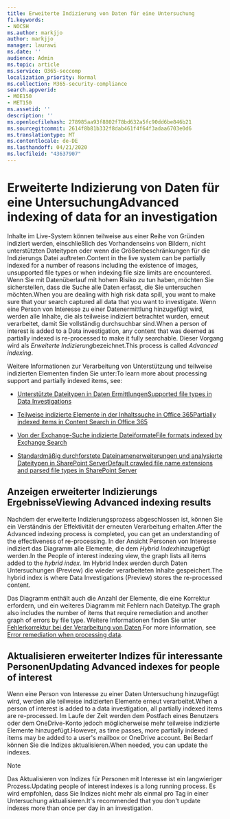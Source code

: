 ```yaml
---
title: Erweiterte Indizierung von Daten für eine Untersuchung
f1.keywords:
- NOCSH
ms.author: markjjo
author: markjjo
manager: laurawi
ms.date: ''
audience: Admin
ms.topic: article
ms.service: O365-seccomp
localization_priority: Normal
ms.collection: M365-security-compliance
search.appverid:
- MOE150
- MET150
ms.assetid: ''
description: ''
ms.openlocfilehash: 278985aa93f8802f78bd632a5fc90dd6be846b21
ms.sourcegitcommit: 2614f8b81b332f8dab461f4f64f3adaa6703e0d6
ms.translationtype: MT
ms.contentlocale: de-DE
ms.lasthandoff: 04/21/2020
ms.locfileid: "43637907"
---
```

# <a name="advanced-indexing-of-data-for-an-investigation"></a><span data-ttu-id="86810-102">Erweiterte Indizierung von Daten für eine Untersuchung</span><span class="sxs-lookup"><span data-stu-id="86810-102">Advanced indexing of data for an investigation</span></span>

<span data-ttu-id="86810-103">Inhalte im Live-System können teilweise aus einer Reihe von Gründen indiziert werden, einschließlich des Vorhandenseins von Bildern, nicht unterstützten Dateitypen oder wenn die Größenbeschränkungen für die Indizierungs Datei auftreten.</span><span class="sxs-lookup"><span data-stu-id="86810-103">Content in the live system can be partially indexed for a number of reasons including the existence of images, unsupported file types or when indexing file size limits are encountered.</span></span> <span data-ttu-id="86810-104">Wenn Sie mit Datenüberlauf mit hohem Risiko zu tun haben, möchten Sie sicherstellen, dass die Suche alle Daten erfasst, die Sie untersuchen möchten.</span><span class="sxs-lookup"><span data-stu-id="86810-104">When you are dealing with high risk data spill, you want to make sure that your search captured all data that you want to investigate.</span></span> <span data-ttu-id="86810-105">Wenn eine Person von Interesse zu einer Datenermittlung hinzugefügt wird, werden alle Inhalte, die als teilweise indiziert betrachtet wurden, erneut verarbeitet, damit Sie vollständig durchsuchbar sind.</span><span class="sxs-lookup"><span data-stu-id="86810-105">When a person of interest is added to a Data investigation, any content that was deemed as partially indexed is re-processed to make it fully searchable.</span></span> <span data-ttu-id="86810-106">Dieser Vorgang wird als *Erweiterte Indizierung*bezeichnet.</span><span class="sxs-lookup"><span data-stu-id="86810-106">This process is called *Advanced indexing*.</span></span> 

<span data-ttu-id="86810-107">Weitere Informationen zur Verarbeitung von Unterstützung und teilweise indizierten Elementen finden Sie unter:</span><span class="sxs-lookup"><span data-stu-id="86810-107">To learn more about processing support and partially indexed items, see:</span></span>

- [<span data-ttu-id="86810-108">Unterstützte Dateitypen in Daten Ermittlungen</span><span class="sxs-lookup"><span data-stu-id="86810-108">Supported file types in Data Investigations</span></span>](supported-filetypes-datainvestigations.md)

- [<span data-ttu-id="86810-109">Teilweise indizierte Elemente in der Inhaltssuche in Office 365</span><span class="sxs-lookup"><span data-stu-id="86810-109">Partially indexed items in Content Search in Office 365</span></span>](partially-indexed-items-in-content-search.md)

- [<span data-ttu-id="86810-110">Von der Exchange-Suche indizierte Dateiformate</span><span class="sxs-lookup"><span data-stu-id="86810-110">File formats indexed by Exchange Search</span></span>](https://docs.microsoft.com/exchange/file-formats-indexed-by-exchange-search-exchange-2013-help)

- [<span data-ttu-id="86810-111">Standardmäßig durchforstete Dateinamenerweiterungen und analysierte Dateitypen in SharePoint Server</span><span class="sxs-lookup"><span data-stu-id="86810-111">Default crawled file name extensions and parsed file types in SharePoint Server</span></span>](https://docs.microsoft.com/SharePoint/technical-reference/default-crawled-file-name-extensions-and-parsed-file-types)

## <a name="viewing-advanced-indexing-results"></a><span data-ttu-id="86810-112">Anzeigen erweiterter Indizierungs Ergebnisse</span><span class="sxs-lookup"><span data-stu-id="86810-112">Viewing Advanced indexing results</span></span>

<span data-ttu-id="86810-113">Nachdem der erweiterte Indizierungsprozess abgeschlossen ist, können Sie ein Verständnis der Effektivität der erneuten Verarbeitung erhalten.</span><span class="sxs-lookup"><span data-stu-id="86810-113">After the Advanced indexing process is completed, you can get an understanding of the effectiveness of re-processing.</span></span>  <span data-ttu-id="86810-114">In der Ansicht Personen von Interesse indiziert das Diagramm alle Elemente, die dem *Hybrid Index*hinzugefügt werden.</span><span class="sxs-lookup"><span data-stu-id="86810-114">In the People of interest indexing view, the graph lists all items added to the *hybrid index*.</span></span>  <span data-ttu-id="86810-115">Im Hybrid Index werden durch Daten Untersuchungen (Preview) die wieder verarbeiteten Inhalte gespeichert.</span><span class="sxs-lookup"><span data-stu-id="86810-115">The hybrid index is where Data Investigations (Preview) stores the re-processed content.</span></span>

<span data-ttu-id="86810-116">Das Diagramm enthält auch die Anzahl der Elemente, die eine Korrektur erfordern, und ein weiteres Diagramm mit Fehlern nach Dateityp.</span><span class="sxs-lookup"><span data-stu-id="86810-116">The graph also includes the number of items that require remediation and another graph of errors by file type.</span></span> <span data-ttu-id="86810-117">Weitere Informationen finden Sie unter [Fehlerkorrektur bei der Verarbeitung von Daten](error-remediation.md).</span><span class="sxs-lookup"><span data-stu-id="86810-117">For more information, see [Error remediation when processing data](error-remediation.md).</span></span>

## <a name="updating-advanced-indexes-for-people-of-interest"></a><span data-ttu-id="86810-118">Aktualisieren erweiterter Indizes für interessante Personen</span><span class="sxs-lookup"><span data-stu-id="86810-118">Updating Advanced indexes for people of interest</span></span>

<span data-ttu-id="86810-119">Wenn eine Person von Interesse zu einer Daten Untersuchung hinzugefügt wird, werden alle teilweise indizierten Elemente erneut verarbeitet.</span><span class="sxs-lookup"><span data-stu-id="86810-119">When a person of interest is added to a data investigation, all partially indexed items are re-processed.</span></span> <span data-ttu-id="86810-120">Im Laufe der Zeit werden dem Postfach eines Benutzers oder dem OneDrive-Konto jedoch möglicherweise mehr teilweise indizierte Elemente hinzugefügt.</span><span class="sxs-lookup"><span data-stu-id="86810-120">However, as time passes, more partially indexed items may be added to a user's mailbox or OneDrive account.</span></span>  <span data-ttu-id="86810-121">Bei Bedarf können Sie die Indizes aktualisieren.</span><span class="sxs-lookup"><span data-stu-id="86810-121">When needed, you can update the indexes.</span></span>

> [!NOTE]
> <span data-ttu-id="86810-122">Das Aktualisieren von Indizes für Personen mit Interesse ist ein langwieriger Prozess.</span><span class="sxs-lookup"><span data-stu-id="86810-122">Updating people of interest indexes is a long running process.</span></span> <span data-ttu-id="86810-123">Es wird empfohlen, dass Sie Indizes nicht mehr als einmal pro Tag in einer Untersuchung aktualisieren.</span><span class="sxs-lookup"><span data-stu-id="86810-123">It's recommended that you don't update indexes more than once per day in an investigation.</span></span>
